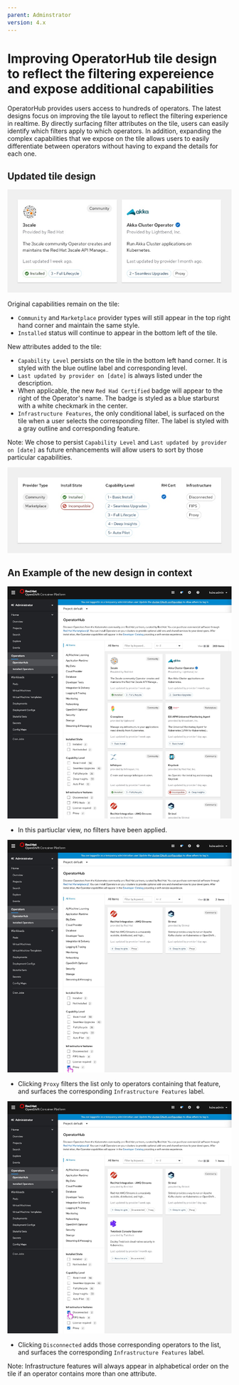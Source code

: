 ```yaml
---
parent: Adminstrator
version: 4.x
---
```


# Improving OperatorHub tile design to reflect the filtering expereience and expose additional capabilities

OperatorHub provides users access to hundreds of operators. The latest designs focus on improving the tile layout to reflect the filtering experience in realtime. By directly surfacing filter attributes on the tile, users can easily identify which filters apply to which operators. In addition, expanding the complex capabilities that we expose on the tile allows users to easily differentiate between operators without having to expand the details for each one.

## Updated tile design

![Tile Design](img/Tile-Design.jpg)

Original capabilities remain on the tile:
- `Community` and `Marketplace` provider types will still appear in the top right hand corner and maintain the same style.
- `Installed` status will continue to appear in the bottom left of the tile.

New attributes added to the tile:
- `Capability Level` persists on the tile in the bottom left hand corner. It is styled with the blue outline label and corresponding level.
- `Last updated by provider on [date]` is always listed under the description.
- When applicable, the new `Red Had Certified` badge will appear to the right of the Operator's name. The badge is styled as a blue starburst with a white checkmark in the center.
- `Infrastructure Features`, the only conditional label, is surfaced on the tile when a user selects the corresponding filter. The label is styled with a gray outline and corresponding feature.

Note: We chose to persist `Capability Level` and `Last updated by provider on [date]` as future enhancements will allow users to sort by those particular capabilities. 

![Tile Design](img/New_Labels.jpg)

## An Example of the new design in context

![Default View](img/OperatorHub-1.jpg)
- In this partiuclar view, no filters have been applied.

![Filtered Proxy](img/OperatorHub-2.jpg)
- Clicking `Proxy` filters the list only to operators containing that feature, and surfaces the corresponding `Infrastructure Features` label.

![Filtered Proxy + Disconnected](img/OperatorHub-3.jpg)
- Clicking `Disconnected` adds those corresponding operators to the list, and surfaces the corresponding `Infrastructure Features` label.

Note: Infrastructure features will always appear in alphabetical order on the tile if an operator contains more than one attribute.


